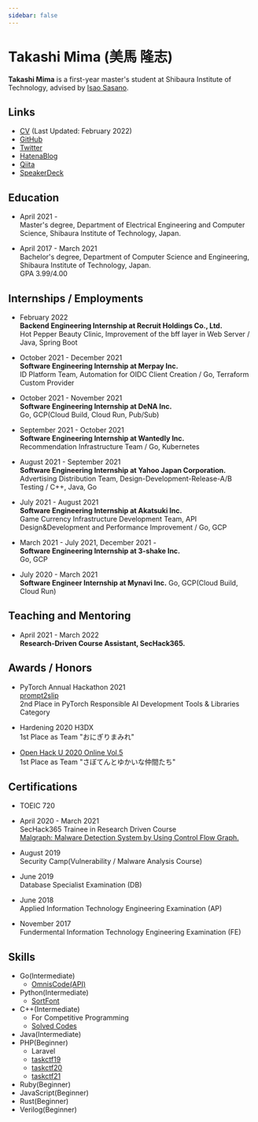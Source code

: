 ```yaml
---
sidebar: false
---
```


# Takashi Mima (美馬 隆志)
**Takashi Mima** is a first-year master's student at Shibaura Institute of Technology, advised by [Isao Sasano](http://www.sic.shibaura-it.ac.jp/~sasano/index.html).


## Links
- [CV](https://docs.google.com/document/d/1WapjZUwRj9J3aBemjO3ONKrPcrY3uf9G7Fgy1vZ3G2w/edit?usp=sharing) (Last Updated: February 2022)  
- [GitHub](https://github.com/task4233)  
- [Twitter](https://twitter.com/task4233)  
- [HatenaBlog](https://task4233.hatenablog.com/)  
- [Qiita](https://qiita.com/task4233)  
- [SpeakerDeck](https://speakerdeck.com/task4233)  

## Education
- April 2021 -  
Master's degree, Department of Electrical Engineering and Computer Science, Shibaura Institute of Technology, Japan.  

- April 2017 - March 2021  
Bachelor's degree, Department of Computer Science and Engineering, Shibaura Institute of Technology, Japan.  
GPA 3.99/4.00  

## Internships / Employments
- February 2022  
**Backend Engineering Internship at Recruit Holdings Co., Ltd.**  
Hot Pepper Beauty Clinic, Improvement of the bff layer in Web Server / Java, Spring Boot

- October 2021 - December 2021  
**Software Engineering Internship at Merpay Inc.**  
ID Platform Team, Automation for OIDC Client Creation / Go, Terraform Custom Provider  

- October 2021 - November 2021  
**Software Engineering Internship at DeNA Inc.**  
Go, GCP(Cloud Build, Cloud Run, Pub/Sub)  

- September 2021 - October 2021  
**Software Engineering Internship at Wantedly Inc.**  
Recommendation Infrastructure Team / Go, Kubernetes  

- August 2021 - September 2021  
**Software Engineering Internship at Yahoo Japan Corporation.**  
Advertising Distribution Team, Design-Development-Release-A/B Testing / C++, Java, Go  

- July 2021 - August 2021  
**Software Engineering Internship at Akatsuki Inc.**  
Game Currency Infrastructure Development Team, API Design&Development and Performance Improvement / Go, GCP  

- March 2021 - July 2021, December 2021 -  
**Software Engineering Internship at 3-shake Inc.**  
Go, GCP  

- July 2020 - March 2021  
**Software Engineer Internship at Mynavi Inc.**
Go, GCP(Cloud Build, Cloud Run)

## Teaching and Mentoring
- April 2021 - March 2022  
**Research-Driven Course Assistant, SecHack365.**  

## Awards / Honors
- PyTorch Annual Hackathon 2021  
[prompt2slip](https://devpost.com/software/promp2slip)  
2nd Place in PyTorch Responsible AI Development Tools & Libraries Category  

- Hardening 2020 H3DX  
1st Place as Team "おにぎりまみれ"  

- [Open Hack U 2020 Online Vol.5](https://hacku.yahoo.co.jp/hacku2020online5/)  
1st Place as Team "さぼてんとゆかいな仲間たち"  

## Certifications
- TOEIC 720

- April 2020 - March 2021  
SecHack365 Trainee in Research Driven Course  
[Malgraph: Malware Detection System by Using Control Flow Graph.](https://sechack365.nict.go.jp/achievement/2020/pdf/2020_32.pdf)  

- August 2019  
Security Camp(Vulnerability / Malware Analysis Course)

- June 2019  
Database Specialist Examination (DB)  

- June 2018  
Applied Information Technology Engineering Examination (AP)  

- November 2017  
Fundermental Information Technology Engineering Examination (FE)  

## Skills
 - Go(Intermediate)
   - [OmnisCode(API)](https://github.com/openhacku-saboten/OmnisCode-backend)
 - Python(Intermediate)
   - [SortFont](https://github.com/sort-font/webpage)
 - C++(Intermediate)
   - For Competitive Programming
   - [Solved Codes](https://github.com/task4233/contest)
 - Java(Intermediate)
 - PHP(Beginner)
   - Laravel
   - [taskctf19](https://github.com/task4233/taskctf19)
   - [taskctf20](https://github.com/task4233/taskctf20)
   - [taskctf21](https://github.com/task4233/taskctf21-public)
 - Ruby(Beginner)
 - JavaScript(Beginner)
 - Rust(Beginner)
 - Verilog(Beginner)
